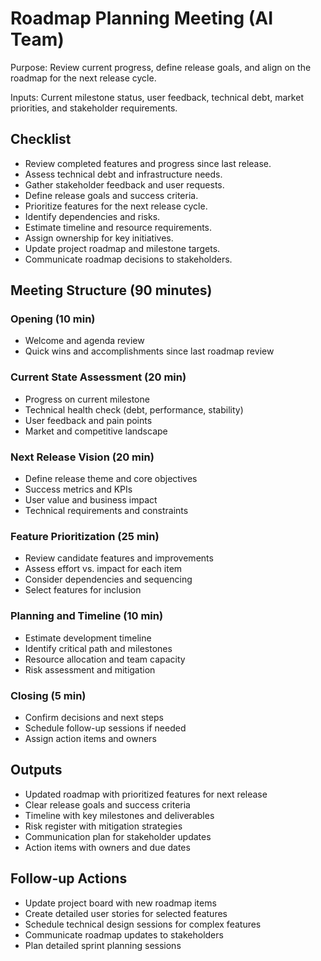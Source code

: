 # Roadmap Planning Meeting (AI Team)

Purpose: Review current progress, define release goals, and align on the roadmap for the next release cycle.

Inputs: Current milestone status, user feedback, technical debt, market priorities, and stakeholder requirements.

## Checklist
- Review completed features and progress since last release.
- Assess technical debt and infrastructure needs.
- Gather stakeholder feedback and user requests.
- Define release goals and success criteria.
- Prioritize features for the next release cycle.
- Identify dependencies and risks.
- Estimate timeline and resource requirements.
- Assign ownership for key initiatives.
- Update project roadmap and milestone targets.
- Communicate roadmap decisions to stakeholders.

## Meeting Structure (90 minutes)

### Opening (10 min)
- Welcome and agenda review
- Quick wins and accomplishments since last roadmap review

### Current State Assessment (20 min)
- Progress on current milestone
- Technical health check (debt, performance, stability)
- User feedback and pain points
- Market and competitive landscape

### Next Release Vision (20 min)
- Define release theme and core objectives
- Success metrics and KPIs
- User value and business impact
- Technical requirements and constraints

### Feature Prioritization (25 min)
- Review candidate features and improvements
- Assess effort vs. impact for each item
- Consider dependencies and sequencing
- Select features for inclusion

### Planning and Timeline (10 min)
- Estimate development timeline
- Identify critical path and milestones
- Resource allocation and team capacity
- Risk assessment and mitigation

### Closing (5 min)
- Confirm decisions and next steps
- Schedule follow-up sessions if needed
- Assign action items and owners

## Outputs
- Updated roadmap with prioritized features for next release
- Clear release goals and success criteria
- Timeline with key milestones and deliverables
- Risk register with mitigation strategies
- Communication plan for stakeholder updates
- Action items with owners and due dates

## Follow-up Actions
- Update project board with new roadmap items
- Create detailed user stories for selected features
- Schedule technical design sessions for complex features
- Communicate roadmap updates to stakeholders
- Plan detailed sprint planning sessions